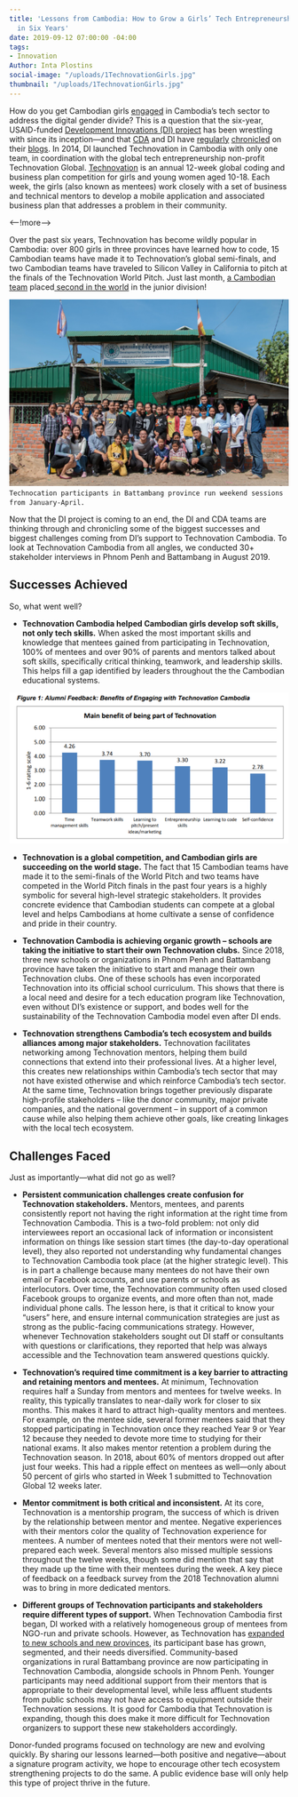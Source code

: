 ```yaml
---
title: 'Lessons from Cambodia: How to Grow a Girls’ Tech Entrepreneurship Challenge
  in Six Years'
date: 2019-09-12 07:00:00 -04:00
tags:
- Innovation
Author: Inta Plostins
social-image: "/uploads/1TechnovationGirls.jpg"
thumbnail: "/uploads/1TechnovationGirls.jpg"
---
```


How do you get Cambodian girls [engaged](http://www.development-innovations.org/wp-content/uploads/2018/07/Factors-Affecting-Women-Engaging-in-Tech-Careers-in-Cambodia-Report.pdf) in Cambodia’s tech sector to address the digital gender divide? This is a question that the six-year, USAID-funded [Development Innovations (DI) project](https://www.development-innovations.org/) has been wrestling with since its inception—and that [CDA](https://www.dai.com/our-work/solutions/digital-acceleration) and DI have [regularly](https://dai-global-digital.com/defeated-by-the-digital-divide-invest-in-inclusion.html) [chronicled](https://dai-global-digital.com/powering-women-entrepreneurs-in-cambodia.html) on their [blogs](https://www.development-innovations.org/?s=technovation). In 2014, DI launched Technovation in Cambodia with only one team, in coordination with the global tech entrepreneurship non-profit Technovation Global. [Technovation](https://technovationchallenge.org/) is an annual 12-week global coding and business plan competition for girls and young women aged 10-18. Each week, the girls (also known as mentees) work closely with a set of business and technical mentors to develop a mobile application and associated business plan that addresses a problem in their community.

<--!more-->

Over the past six years, Technovation has become wildly popular in Cambodia: over 800 girls in three provinces have learned how to code, 15 Cambodian teams have made it to Technovation’s global semi-finals, and two Cambodian teams have traveled to Silicon Valley in California to pitch at the finals of the Technovation World Pitch. Just last month, [a Cambodian team](https://www.youtube.com/watch?v=oMS6Hoox3k0) placed[ second in the world](https://www.technovation.org/blogs/technovation-awards-nearly-30000-usd-to-teams-from-albania-and-india-in-global-girls-tech-competition/) in the junior division!

![1TechnovationGirls.jpg](/uploads/1TechnovationGirls.jpg)`Technocation participants in Battambang province run weekend sessions from January-April.`

Now that the DI project is coming to an end, the DI and CDA teams are thinking through and chronicling some of the biggest successes and biggest challenges coming from DI’s support to Technovation Cambodia. To look at Technovation Cambodia from all angles, we conducted 30\+ stakeholder interviews in Phnom Penh and Battambang in August 2019.

## Successes Achieved

So, what went well?

* **Technovation Cambodia helped Cambodian girls develop soft skills, not only tech skills.** When asked the most important skills and knowledge that mentees gained from participating in Technovation, 100% of mentees and over 90% of parents and mentors talked about soft skills, specifically critical thinking, teamwork, and leadership skills. This helps fill a gap identified by leaders throughout the the Cambodian educational systems.

![1Tech.png](/uploads/1Tech.png)

* **Technovation is a global competition, and Cambodian girls are succeeding on the world stage.** The fact that 15 Cambodian teams have made it to the semi-finals of the World Pitch and two teams have competed in the World Pitch finals in the past four years is a highly symbolic for several high-level strategic stakeholders. It provides concrete evidence that Cambodian students can compete at a global level and helps Cambodians at home cultivate a sense of confidence and pride in their country.

* **Technovation Cambodia is achieving organic growth – schools are taking the initiative to start their own Technovation clubs.** Since 2018, three new schools or organizations in Phnom Penh and Battambang province have taken the initiative to start and manage their own Technovation clubs. One of these schools has even incorporated Technovation into its official school curriculum. This shows that there is a local need and desire for a tech education program like Technovation, even without DI’s existence or support, and bodes well for the sustainability of the Technovation Cambodia model even after DI ends.

* **Technovation strengthens Cambodia’s tech ecosystem and builds alliances among major stakeholders.** Technovation facilitates networking among Technovation mentors, helping them build connections that extend into their professional lives. At a higher level, this creates new relationships within Cambodia’s tech sector that may not have existed otherwise and which reinforce Cambodia’s tech sector. At the same time, Technovation brings together previously disparate high-profile stakeholders – like the donor community, major private companies, and the national government – in support of a common cause while also helping them achieve other goals, like creating linkages with the local tech ecosystem.

## Challenges Faced

Just as importantly—what did not go as well?

* **Persistent communication challenges create confusion for Technovation stakeholders.** Mentors, mentees, and parents consistently report not having the right information at the right time from Technovation Cambodia. This is a two-fold problem: not only did interviewees report an occasional lack of information or inconsistent information on things like session start times (the day-to-day operational level), they also reported not understanding why fundamental changes to Technovation Cambodia took place (at the higher strategic level). This is in part a challenge because many mentees do not have their own email or Facebook accounts, and use parents or schools as interlocutors. Over time, the Technovation community often used closed Facebook groups to organize events, and more often than not, made individual phone calls. The lesson here,  is that it critical to know your “users” here, and ensure internal communication strategies are just as strong as the public-facing communications strategy. However, whenever Technovation stakeholders sought out DI staff or consultants with questions or clarifications, they reported that help was always accessible and the Technovation team answered questions quickly.

* **Technovation’s required time commitment is a key barrier to attracting and retaining mentors and mentees.** At minimum, Technovation requires half a Sunday from mentors and mentees for twelve weeks. In reality, this typically translates to near-daily work for closer to six months. This makes it hard to attract high-quality mentors and mentees. For example, on the mentee side, several former mentees said that they stopped participating in Technovation once they reached Year 9 or Year 12 because they needed to devote more time to studying for their national exams. It also makes mentor retention a problem during the Technovation season. In 2018, about 60% of mentors dropped out after just four weeks. This had a ripple effect on mentees as well—only about 50 percent of girls who started in Week 1 submitted to Technovation Global 12 weeks later.

* **Mentor commitment is both critical and inconsistent.** At its core, Technovation is a mentorship program, the success of which is driven by the relationship between mentor and mentee. Negative experiences with their mentors color the quality of Technovation experience for mentees. A number of mentees noted that their mentors were not well-prepared each week. Several mentors also missed multiple sessions throughout the twelve weeks, though some did mention that say that they made up the time with their mentees during the week. A key piece of feedback on a feedback survey from the 2018 Technovation alumni was to bring in more dedicated mentors.

* **Different groups of Technovation participants and stakeholders require different types of support.** When Technovation Cambodia first began, DI worked with a relatively homogeneous group of mentees from NGO-run and private schools. However, as Technovation has [expanded to new schools and new provinces,](https://www.development-innovations.org/blog/the-evolution-of-technovation-cambodia-2014-2019/) its participant base has grown, segmented, and their needs diversified. Community-based organizations in rural Battambang province are now participating in Technovation Cambodia, alongside schools in Phnom Penh. Younger participants may need additional support from their mentors that is appropriate to their developmental level, while less affluent students from public schools may not have access to equipment outside their Technovation sessions. It is good for Cambodia that Technovation is expanding, though this does make it more difficult for Technovation organizers to support these new stakeholders accordingly.

Donor-funded programs focused on technology are new and evolving quickly. By sharing our lessons learned—both positive and negative—about a signature program activity, we hope to encourage other tech ecosystem strengthening projects to do the same. A public evidence base will only help this type of project thrive in the future.